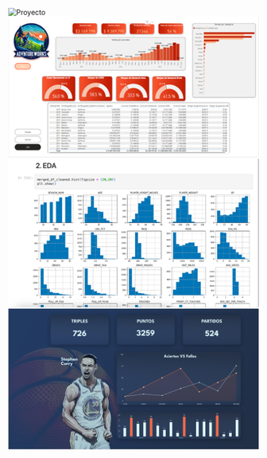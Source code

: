 ![Proyecto](./src/components/img/para%20pór.PNG)
![Proyecto](./src/components/img/primer1.PNG)
![Proyecto](./src/components/img/Captura%20de%20Pantalla%202024-06-19%20a%20la(s)%2018.17.50.png)
![Proyecto](./src/components/img/NBA1.PNG)
